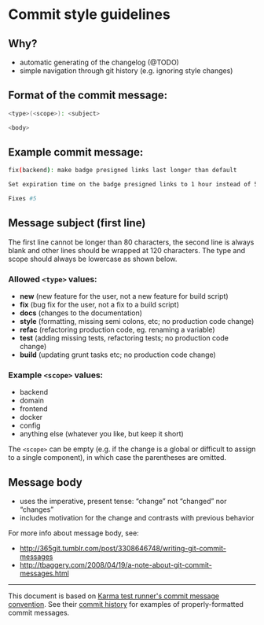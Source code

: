 # Commit style guidelines

## Why?
- automatic generating of the changelog (@TODO)
- simple navigation through git history (e.g. ignoring style changes)

## Format of the commit message:
```bash
<type>(<scope>): <subject>

<body>
```

## Example commit message:

```bash
fix(backend): make badge presigned links last longer than default

Set expiration time on the badge presigned links to 1 hour instead of 5 minutes to allow for easier downloads.

Fixes #5
```

## Message subject (first line)
The first line cannot be longer than 80 characters, the second line is always blank and
other lines should be wrapped at 120 characters. The type and scope should
always be lowercase as shown below.

### Allowed `<type>` values:

* **new** (new feature for the user, not a new feature for build script)
* **fix** (bug fix for the user, not a fix to a build script)
* **docs** (changes to the documentation)
* **style** (formatting, missing semi colons, etc; no production code change)
* **refac** (refactoring production code, eg. renaming a variable)
* **test** (adding missing tests, refactoring tests; no production code change)
* **build** (updating grunt tasks etc; no production code change)

### Example `<scope>` values:

* backend
* domain
* frontend
* docker
* config
* anything else (whatever you like, but keep it short)

The `<scope>` can be empty (e.g. if the change is a global or difficult
to assign to a single component), in which case the parentheses are
omitted.


## Message body
* uses the imperative, present tense: “change” not “changed” nor “changes”
* includes motivation for the change and contrasts with previous behavior

For more info about message body, see:

* http://365git.tumblr.com/post/3308646748/writing-git-commit-messages
* http://tbaggery.com/2008/04/19/a-note-about-git-commit-messages.html

---

This document is based on [Karma test runner's commit message convention]. See their
[commit history] for examples of properly-formatted commit messages.

[Karma test runner's commit message convention]: https://github.com/karma-runner/karma/blob/master/docs/dev/06-git-commit-msg.md
[commit history]: https://github.com/karma-runner/karma/commits/master
